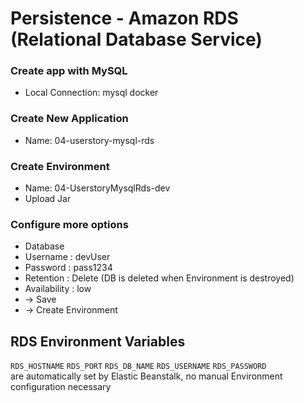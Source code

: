 # Persistence - Amazon RDS (Relational Database Service)

### Create app with MySQL
- Local Connection: mysql docker  

### Create New Application
- Name: 04-userstory-mysql-rds

### Create Environment
- Name: 04-UserstoryMysqlRds-dev  
- Upload Jar  

### Configure more options
- Database
- Username	: devUser
- Password	: pass1234
- Retention	: Delete (DB is deleted when Environment is destroyed)
- Availability	: low  
- -> Save  
- -> Create Environment

## RDS Environment Variables
`RDS_HOSTNAME`
`RDS_PORT`
`RDS_DB_NAME`
`RDS_USERNAME`
`RDS_PASSWORD`  
are automatically set by Elastic Beanstalk, no manual Environment configuration necessary